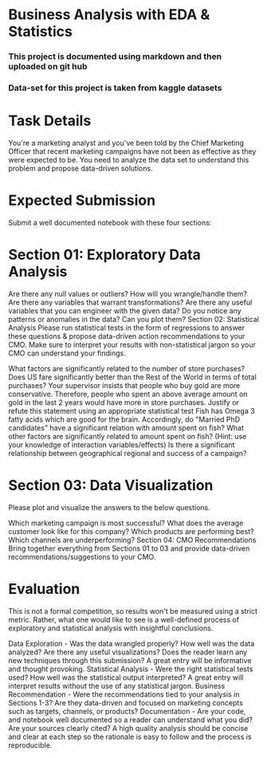 
 # Business Analysis with EDA & Statistics
 ### This project is documented using markdown and then uploaded on git hub
 ### Data-set for this project is taken from kaggle datasets
# Task Details
You're a marketing analyst and you've been told by the Chief Marketing Officer that recent marketing campaigns have not been as effective as they were expected to be. You need to analyze the data set to understand this problem and propose data-driven solutions.

# Expected Submission
Submit a well documented notebook with these four sections:

# Section 01: Exploratory Data Analysis
Are there any null values or outliers? How will you wrangle/handle them?
Are there any variables that warrant transformations?
Are there any useful variables that you can engineer with the given data?
Do you notice any patterns or anomalies in the data? Can you plot them?
Section 02: Statistical Analysis
Please run statistical tests in the form of regressions to answer these questions & propose data-driven action recommendations to your CMO. Make sure to interpret your results with non-statistical jargon so your CMO can understand your findings.

What factors are significantly related to the number of store purchases?
Does US fare significantly better than the Rest of the World in terms of total purchases?
Your supervisor insists that people who buy gold are more conservative. Therefore, people who spent an above average amount on gold in the last 2 years would have more in store purchases. Justify or refute this statement using an appropriate statistical test
Fish has Omega 3 fatty acids which are good for the brain. Accordingly, do "Married PhD candidates" have a significant relation with amount spent on fish? What other factors are significantly related to amount spent on fish? (Hint: use your knowledge of interaction variables/effects)
Is there a significant relationship between geographical regional and success of a campaign?
# Section 03: Data Visualization
Please plot and visualize the answers to the below questions.

Which marketing campaign is most successful?
What does the average customer look like for this company?
Which products are performing best?
Which channels are underperforming?
Section 04: CMO Recommendations
Bring together everything from Sections 01 to 03 and provide data-driven recommendations/suggestions to your CMO.

# Evaluation
This is not a formal competition, so results won't be measured using a strict metric. Rather, what one would like to see is a well-defined process of exploratory and statistical analysis with insightful conclusions.

Data Exploration - Was the data wrangled properly? How well was the data analyzed? Are there any useful visualizations? Does the reader learn any new techniques through this submission? A great entry will be informative and thought provoking.
Statistical Analysis - Were the right statistical tests used? How well was the statistical output interpreted? A great entry will interpret results without the use of any statistical jargon.
Business Recommendation - Were the recommendations tied to your analysis in Sections 1-3? Are they data-driven and focused on marketing concepts such as targets, channels, or products?
Documentation - Are your code, and notebook well documented so a reader can understand what you did? Are your sources clearly cited? A high quality analysis should be concise and clear at each step so the rationale is easy to follow and the process is reproducible.















